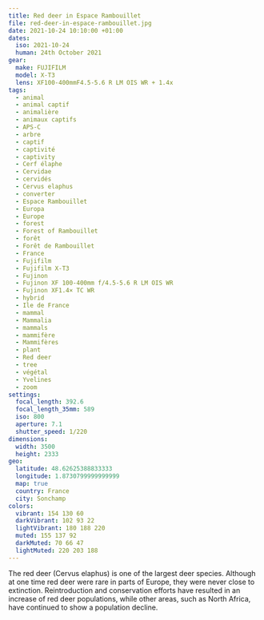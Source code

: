 ```yaml
---
title: Red deer in Espace Rambouillet
file: red-deer-in-espace-rambouillet.jpg
date: 2021-10-24 10:10:00 +01:00
dates:
  iso: 2021-10-24
  human: 24th October 2021
gear:
  make: FUJIFILM
  model: X-T3
  lens: XF100-400mmF4.5-5.6 R LM OIS WR + 1.4x
tags:
  - animal
  - animal captif
  - animalière
  - animaux captifs
  - APS-C
  - arbre
  - captif
  - captivité
  - captivity
  - Cerf élaphe
  - Cervidae
  - cervidés
  - Cervus elaphus
  - converter
  - Espace Rambouillet
  - Europa
  - Europe
  - forest
  - Forest of Rambouillet
  - forêt
  - Forêt de Rambouillet
  - France
  - Fujifilm
  - Fujifilm X-T3
  - Fujinon
  - Fujinon XF 100-400mm f/4.5-5.6 R LM OIS WR
  - Fujinon XF1.4× TC WR
  - hybrid
  - Ile de France
  - mammal
  - Mammalia
  - mammals
  - mammifère
  - Mammifères
  - plant
  - Red deer
  - tree
  - végétal
  - Yvelines
  - zoom
settings:
  focal_length: 392.6
  focal_length_35mm: 589
  iso: 800
  aperture: 7.1
  shutter_speed: 1/220
dimensions:
  width: 3500
  height: 2333
geo:
  latitude: 48.62625388833333
  longitude: 1.8730799999999999
  map: true
  country: France
  city: Sonchamp
colors:
  vibrant: 154 130 60
  darkVibrant: 102 93 22
  lightVibrant: 180 188 220
  muted: 155 137 92
  darkMuted: 70 66 47
  lightMuted: 220 203 188
---
```


The red deer (Cervus elaphus) is one of the largest deer species. Although at one time red deer were rare in parts of Europe, they were never close to extinction. Reintroduction and conservation efforts have resulted in an increase of red deer populations, while other areas, such as North Africa, have continued to show a population decline.
